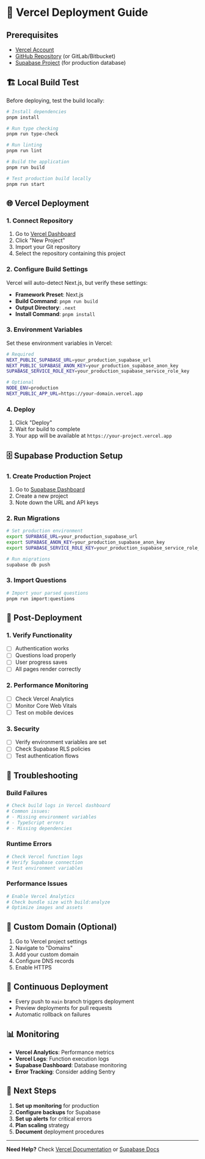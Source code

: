 # 🚀 Vercel Deployment Guide

## Prerequisites

- [Vercel Account](https://vercel.com/signup)
- [GitHub Repository](https://github.com) (or GitLab/Bitbucket)
- [Supabase Project](https://supabase.com) (for production database)

## 🏗️ Local Build Test

Before deploying, test the build locally:

```bash
# Install dependencies
pnpm install

# Run type checking
pnpm run type-check

# Run linting
pnpm run lint

# Build the application
pnpm run build

# Test production build locally
pnpm run start
```

## 🌐 Vercel Deployment

### 1. **Connect Repository**

1. Go to [Vercel Dashboard](https://vercel.com/dashboard)
2. Click "New Project"
3. Import your Git repository
4. Select the repository containing this project

### 2. **Configure Build Settings**

Vercel will auto-detect Next.js, but verify these settings:

- **Framework Preset**: Next.js
- **Build Command**: `pnpm run build`
- **Output Directory**: `.next`
- **Install Command**: `pnpm install`

### 3. **Environment Variables**

Set these environment variables in Vercel:

```bash
# Required
NEXT_PUBLIC_SUPABASE_URL=your_production_supabase_url
NEXT_PUBLIC_SUPABASE_ANON_KEY=your_production_supabase_anon_key
SUPABASE_SERVICE_ROLE_KEY=your_production_supabase_service_role_key

# Optional
NODE_ENV=production
NEXT_PUBLIC_APP_URL=https://your-domain.vercel.app
```

### 4. **Deploy**

1. Click "Deploy"
2. Wait for build to complete
3. Your app will be available at `https://your-project.vercel.app`

## 🗄️ Supabase Production Setup

### 1. **Create Production Project**

1. Go to [Supabase Dashboard](https://supabase.com/dashboard)
2. Create a new project
3. Note down the URL and API keys

### 2. **Run Migrations**

```bash
# Set production environment
export SUPABASE_URL=your_production_supabase_url
export SUPABASE_ANON_KEY=your_production_supabase_anon_key
export SUPABASE_SERVICE_ROLE_KEY=your_production_supabase_service_role_key

# Run migrations
supabase db push
```

### 3. **Import Questions**

```bash
# Import your parsed questions
pnpm run import:questions
```

## 🔧 Post-Deployment

### 1. **Verify Functionality**

- [ ] Authentication works
- [ ] Questions load properly
- [ ] User progress saves
- [ ] All pages render correctly

### 2. **Performance Monitoring**

- [ ] Check Vercel Analytics
- [ ] Monitor Core Web Vitals
- [ ] Test on mobile devices

### 3. **Security**

- [ ] Verify environment variables are set
- [ ] Check Supabase RLS policies
- [ ] Test authentication flows

## 🚨 Troubleshooting

### Build Failures

```bash
# Check build logs in Vercel dashboard
# Common issues:
# - Missing environment variables
# - TypeScript errors
# - Missing dependencies
```

### Runtime Errors

```bash
# Check Vercel function logs
# Verify Supabase connection
# Test environment variables
```

### Performance Issues

```bash
# Enable Vercel Analytics
# Check bundle size with build:analyze
# Optimize images and assets
```

## 📱 Custom Domain (Optional)

1. Go to Vercel project settings
2. Navigate to "Domains"
3. Add your custom domain
4. Configure DNS records
5. Enable HTTPS

## 🔄 Continuous Deployment

- Every push to `main` branch triggers deployment
- Preview deployments for pull requests
- Automatic rollback on failures

## 📊 Monitoring

- **Vercel Analytics**: Performance metrics
- **Vercel Logs**: Function execution logs
- **Supabase Dashboard**: Database monitoring
- **Error Tracking**: Consider adding Sentry

## 🎯 Next Steps

1. **Set up monitoring** for production
2. **Configure backups** for Supabase
3. **Set up alerts** for critical errors
4. **Plan scaling** strategy
5. **Document** deployment procedures

---

**Need Help?** Check [Vercel Documentation](https://vercel.com/docs) or [Supabase Docs](https://supabase.com/docs)

